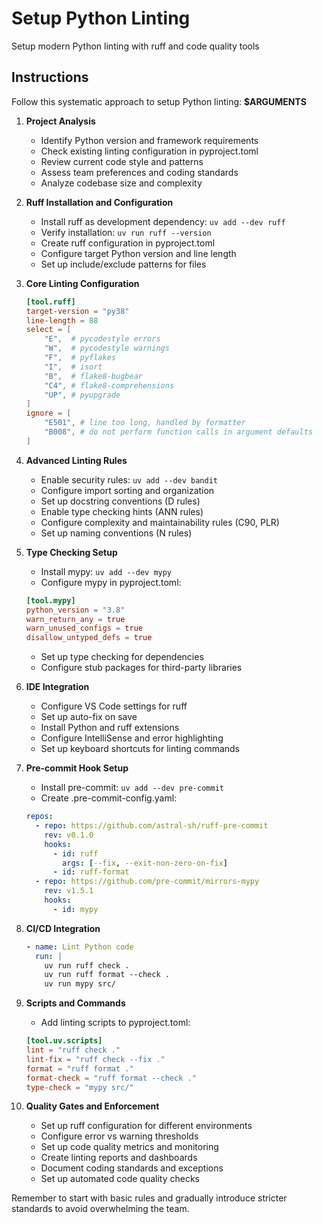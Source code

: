 # Setup Python Linting

Setup modern Python linting with ruff and code quality tools

## Instructions

Follow this systematic approach to setup Python linting: **$ARGUMENTS**

1. **Project Analysis**
   - Identify Python version and framework requirements
   - Check existing linting configuration in pyproject.toml
   - Review current code style and patterns
   - Assess team preferences and coding standards
   - Analyze codebase size and complexity

2. **Ruff Installation and Configuration**
   - Install ruff as development dependency: `uv add --dev ruff`
   - Verify installation: `uv run ruff --version`
   - Create ruff configuration in pyproject.toml
   - Configure target Python version and line length
   - Set up include/exclude patterns for files

3. **Core Linting Configuration**
   ```toml
   [tool.ruff]
   target-version = "py38"
   line-length = 88
   select = [
       "E",  # pycodestyle errors
       "W",  # pycodestyle warnings
       "F",  # pyflakes
       "I",  # isort
       "B",  # flake8-bugbear
       "C4", # flake8-comprehensions
       "UP", # pyupgrade
   ]
   ignore = [
       "E501", # line too long, handled by formatter
       "B008", # do not perform function calls in argument defaults
   ]
   ```

4. **Advanced Linting Rules**
   - Enable security rules: `uv add --dev bandit`
   - Configure import sorting and organization
   - Set up docstring conventions (D rules)
   - Enable type checking hints (ANN rules)
   - Configure complexity and maintainability rules (C90, PLR)
   - Set up naming conventions (N rules)

5. **Type Checking Setup**
   - Install mypy: `uv add --dev mypy`
   - Configure mypy in pyproject.toml:
   ```toml
   [tool.mypy]
   python_version = "3.8"
   warn_return_any = true
   warn_unused_configs = true
   disallow_untyped_defs = true
   ```
   - Set up type checking for dependencies
   - Configure stub packages for third-party libraries

6. **IDE Integration**
   - Configure VS Code settings for ruff
   - Set up auto-fix on save
   - Install Python and ruff extensions
   - Configure IntelliSense and error highlighting
   - Set up keyboard shortcuts for linting commands

7. **Pre-commit Hook Setup**
   - Install pre-commit: `uv add --dev pre-commit`
   - Create .pre-commit-config.yaml:
   ```yaml
   repos:
     - repo: https://github.com/astral-sh/ruff-pre-commit
       rev: v0.1.0
       hooks:
         - id: ruff
           args: [--fix, --exit-non-zero-on-fix]
         - id: ruff-format
     - repo: https://github.com/pre-commit/mirrors-mypy
       rev: v1.5.1
       hooks:
         - id: mypy
   ```

8. **CI/CD Integration**
   ```yaml
   - name: Lint Python code
     run: |
       uv run ruff check .
       uv run ruff format --check .
       uv run mypy src/
   ```

9. **Scripts and Commands**
   - Add linting scripts to pyproject.toml:
   ```toml
   [tool.uv.scripts]
   lint = "ruff check ."
   lint-fix = "ruff check --fix ."
   format = "ruff format ."
   format-check = "ruff format --check ."
   type-check = "mypy src/"
   ```

10. **Quality Gates and Enforcement**
    - Set up ruff configuration for different environments
    - Configure error vs warning thresholds
    - Set up code quality metrics and monitoring
    - Create linting reports and dashboards
    - Document coding standards and exceptions
    - Set up automated code quality checks

Remember to start with basic rules and gradually introduce stricter standards to avoid overwhelming the team.

